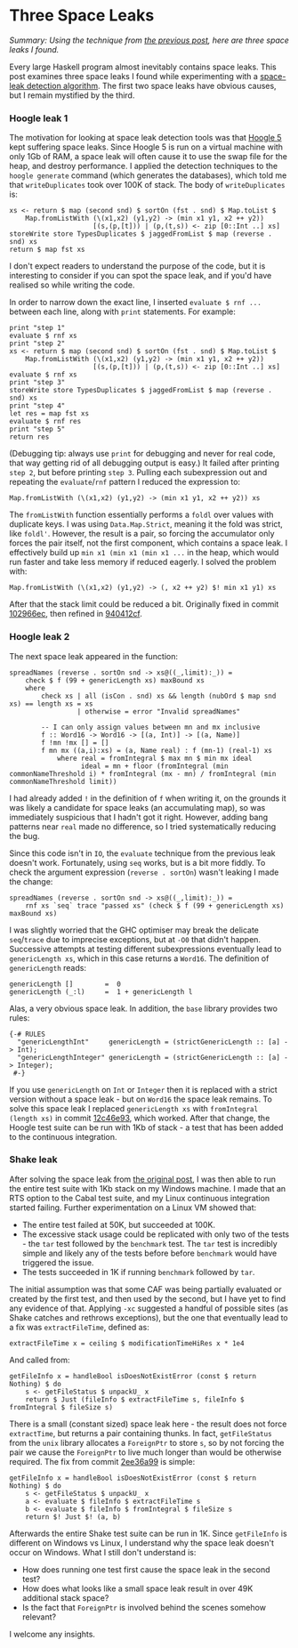 # Three Space Leaks

_Summary: Using the technique from [the previous post](http://neilmitchell.blogspot.co.uk/2015/09/detecting-space-leaks.html), here are three space leaks I found._

Every large Haskell program almost inevitably contains space leaks. This post examines three space leaks I found while experimenting with a [space-leak detection algorithm](http://neilmitchell.blogspot.co.uk/2015/09/detecting-space-leaks.html). The first two space leaks have obvious causes, but I remain mystified by the third.

### Hoogle leak 1

The motivation for looking at space leak detection tools was that [Hoogle 5](http://neilmitchell.blogspot.co.uk/2015/01/hoogle-5-is-coming.html) kept suffering space leaks. Since Hoogle 5 is run on a virtual machine with only 1Gb of RAM, a space leak will often cause it to use the swap file for the heap, and destroy performance. I applied the detection techniques to the `hoogle generate` command (which generates the databases), which told me that `writeDuplicates` took over 100K of stack. The body of `writeDuplicates` is:

    xs <- return $ map (second snd) $ sortOn (fst . snd) $ Map.toList $
        Map.fromListWith (\(x1,x2) (y1,y2) -> (min x1 y1, x2 ++ y2))
                         [(s,(p,[t])) | (p,(t,s)) <- zip [0::Int ..] xs]
    storeWrite store TypesDuplicates $ jaggedFromList $ map (reverse . snd) xs
    return $ map fst xs

I don't expect readers to understand the purpose of the code, but it is interesting to consider if you can spot the space leak, and if you'd have realised so while writing the code.   

In order to narrow down the exact line, I inserted `evaluate $ rnf ...` between each line, along with `print` statements. For example:

    print "step 1"
    evaluate $ rnf xs
    print "step 2"
    xs <- return $ map (second snd) $ sortOn (fst . snd) $ Map.toList $
        Map.fromListWith (\(x1,x2) (y1,y2) -> (min x1 y1, x2 ++ y2))
                         [(s,(p,[t])) | (p,(t,s)) <- zip [0::Int ..] xs]
    evaluate $ rnf xs
    print "step 3"   
    storeWrite store TypesDuplicates $ jaggedFromList $ map (reverse . snd) xs
    print "step 4"
    let res = map fst xs
    evaluate $ rnf res
    print "step 5"
    return res

(Debugging tip: always use `print` for debugging and never for real code, that way getting rid of all debugging output is easy.) It failed after printing `step 2`, but before printing `step 3`. Pulling each subexpression out and repeating the `evaluate`/`rnf` pattern I reduced the expression to:

    Map.fromListWith (\(x1,x2) (y1,y2) -> (min x1 y1, x2 ++ y2)) xs

The `fromListWith` function essentially performs a `foldl` over values with duplicate keys. I was using `Data.Map.Strict`, meaning it the fold was strict, like `foldl'`. However, the result is a pair, so forcing the accumulator only forces the pair itself, not the first component, which contains a space leak. I effectively build up `min x1 (min x1 (min x1 ...` in the heap, which would run faster and take less memory if reduced eagerly. I solved the problem with:

    Map.fromListWith (\(x1,x2) (y1,y2) -> (, x2 ++ y2) $! min x1 y1) xs

After that the stack limit could be reduced a bit. Originally fixed in commit [102966ec](https://github.com/ndmitchell/hoogle/commit/102966ec2b7917e0f4411e94280bd549e3e93878), then refined in [940412cf](https://github.com/ndmitchell/hoogle/commit/940412cf0b08a375ca521c795355681636fdb86c).

### Hoogle leak 2

The next space leak appeared in the function:

    spreadNames (reverse . sortOn snd -> xs@((_,limit):_)) =
        check $ f (99 + genericLength xs) maxBound xs
        where
            check xs | all (isCon . snd) xs && length (nubOrd $ map snd xs) == length xs = xs
                     | otherwise = error "Invalid spreadNames"

            -- I can only assign values between mn and mx inclusive
            f :: Word16 -> Word16 -> [(a, Int)] -> [(a, Name)]
            f !mn !mx [] = []
            f mn mx ((a,i):xs) = (a, Name real) : f (mn-1) (real-1) xs
                where real = fromIntegral $ max mn $ min mx ideal
                      ideal = mn + floor (fromIntegral (min commonNameThreshold i) * fromIntegral (mx - mn) / fromIntegral (min commonNameThreshold limit))


I had already added `!` in the definition of `f` when writing it, on the grounds it was likely a candidate for space leaks (an accumulating map), so was immediately suspicious that I hadn't got it right. However, adding bang patterns near `real` made no difference, so I tried systematically reducing the bug.

Since this code isn't in `IO`, the `evaluate` technique from the previous leak doesn't work. Fortunately, using `seq` works, but is a bit more fiddly. To check the argument expression (`reverse . sortOn`) wasn't leaking I made the change:

    spreadNames (reverse . sortOn snd -> xs@((_,limit):_)) =
        rnf xs `seq` trace "passed xs" (check $ f (99 + genericLength xs) maxBound xs)

I was slightly worried that the GHC optimiser may break the delicate `seq`/`trace` due to imprecise exceptions, but at `-O0` that didn't happen. Successive attempts at testing different subexpressions eventually lead to `genericLength xs`, which in this case returns a `Word16`. The definition of `genericLength` reads:

    genericLength []        =  0
    genericLength (_:l)     =  1 + genericLength l

Alas, a very obvious space leak. In addition, the `base` library provides two rules:

    {-# RULES
      "genericLengthInt"     genericLength = (strictGenericLength :: [a] -> Int);
      "genericLengthInteger" genericLength = (strictGenericLength :: [a] -> Integer);
     #-}

If you use `genericLength` on `Int` or `Integer` then it is replaced with a strict version without a space leak - but on `Word16` the space leak remains. To solve this space leak I replaced `genericLength xs` with `fromIntegral (length xs)` in commit [12c46e93](https://github.com/ndmitchell/hoogle/commit/12c46e93be2e7dbb6e2cfe7f42e707d6be8e511f), which worked. After that change, the Hoogle test suite can be run with 1Kb of stack - a test that has been added to the continuous integration.

### Shake leak

After solving the space leak from [the original post](http://neilmitchell.blogspot.co.uk/2015/09/detecting-space-leaks.html), I was then able to run the entire test suite with 1Kb stack on my Windows machine. I made that an RTS option to the Cabal test suite, and my Linux continuous integration started failing. Further experimentation on a Linux VM showed that:

* The entire test failed at 50K, but succeeded at 100K.
* The excessive stack usage could be replicated with only two of the tests - the `tar` test followed by the `benchmark` test. The `tar` test is incredibly simple and likely any of the tests before before `benchmark` would have triggered the issue.
* The tests succeeded in 1K if running `benchmark` followed by `tar`.

The initial assumption was that some CAF was being partially evaluated or created by the first test, and then used by the second, but I have yet to find any evidence of that. Applying `-xc` suggested a handful of possible sites (as Shake catches and rethrows exceptions), but the one that eventually lead to a fix was `extractFileTime`, defined as:

    extractFileTime x = ceiling $ modificationTimeHiRes x * 1e4

And called from:

    getFileInfo x = handleBool isDoesNotExistError (const $ return Nothing) $ do
        s <- getFileStatus $ unpackU_ x
        return $ Just (fileInfo $ extractFileTime s, fileInfo $ fromIntegral $ fileSize s)

There is a small (constant sized) space leak here - the result does not force `extractTime`, but returns a pair containing thunks. In fact, `getFileStatus` from the `unix` library allocates a `ForeignPtr` to store `s`, so by not forcing the pair we cause the `ForeignPtr` to live much longer than would be otherwise required. The fix from commit [2ee36a99](https://github.com/ndmitchell/shake/commit/2ee36a99bd3efd8e0293a45d0a837a53adc0ad78) is simple:

    getFileInfo x = handleBool isDoesNotExistError (const $ return Nothing) $ do
        s <- getFileStatus $ unpackU_ x
        a <- evaluate $ fileInfo $ extractFileTime s
        b <- evaluate $ fileInfo $ fromIntegral $ fileSize s
        return $! Just $! (a, b)
 
Afterwards the entire Shake test suite can be run in 1K. Since `getFileInfo` is different on Windows vs Linux, I understand why the space leak doesn't occur on Windows. What I still don't understand is:

* How does running one test first cause the space leak in the second test?
* How does what looks like a small space leak result in over 49K additional stack space?
* Is the fact that `ForeignPtr` is involved behind the scenes somehow relevant?

I welcome any insights.
